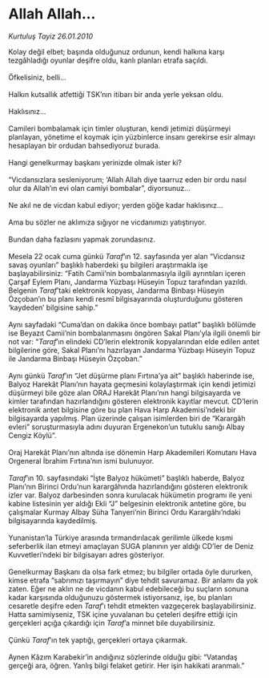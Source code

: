 # Allah Allah...

*Kurtuluş Tayiz 26.01.2010*

<div class="taraf_structure_2col_1zq">
<div class="margen_n">



 <p>Kolay değil elbet; başında olduğunuz ordunun, kendi halkına karşı tezgâhladığı oyunlar deşifre oldu, kanlı planları etrafa saçıldı. <br/><br/>Öfkelisiniz, belli... <br/><br/>Halkın kutsallık atfettiği TSK’nın itibarı bir anda yerle yeksan oldu. <br/><br/>Haklısınız... <br/><br/>Camileri bombalamak için timler oluşturan, kendi jetimizi düşürmeyi planlayan, yönetime el koymak için yüzbinlerce insanı gerekirse esir almayı hesaplayan bir ordudan bahsediyoruz burada. <br/><br/>Hangi genelkurmay başkanı yerinizde olmak ister ki? <br/><br/>“Vicdansızlara sesleniyorum; ‘Allah Allah diye taarruz eden bir ordu nasıl olur da Allah’ın evi olan camiyi bombalar”, diyorsunuz... <br/><br/>Ne akıl ne de vicdan kabul ediyor; yerden göğe kadar haklısınız... <br/><br/>Ama bu sözler ne aklımıza sığıyor ne vicdanımızı yatıştırıyor. <br/><br/>Bundan daha fazlasını yapmak zorundasınız. <br/><br/>Mesela 22 ocak cuma günkü <i>Taraf</i>’ın 12. sayfasında yer alan “Vicdansız savaş oyunları” başlıklı haberdeki şu bilgileri araştırmakla işe başlayabilirsiniz: “Fatih Camii’nin bombalanmasıyla ilgili ayrıntıları içeren Çarşaf Eylem Planı, Jandarma Yüzbaşı Hüseyin Topuz tarafından yazıldı. Belgenin <i>Taraf</i>’taki elektronik kopyası, Jandarma Binbaşı Hüseyin Özçoban’ın bu planı kendi resmî bilgisayarında oluşturduğunu gösteren ‘kaydeden’ bilgisine sahip.” <br/><br/>Aynı sayfadaki “Cuma’dan on dakika önce bombayı patlat” başlıklı bölümde ise Beyazıt Camii’nin bombalanmasını öngören Sakal Planı’yla ilgili önemli bir not var: “<i>Taraf</i>’ın elindeki CD’lerin elektronik kopyalarından elde edilen antet bilgilerine göre, Sakal Planı’nı hazırlayan Jandarma Yüzbaşı Hüseyin Topuz ile Jandarma Binbaşı Hüseyin Özçoban.” <br/><br/>Aynı günkü <i>Taraf</i>’ın “Jet düşürme planı Fırtına’ya ait” başlıklı haberinde ise, Balyoz Harekât Planı’nın hayata geçmesini kolaylaştırmak için kendi jetimizi düşürmeyi bile göze alan ORAJ Harekât Planı’nın hangi bilgisayarda ve kimler tarafından hazırlandığını gösteren elektronik kayıtlar mevcut. CD’lerin elektronik antet bilgisine göre bu plan Hava Harp Akademisi’ndeki bir bilgisayarda yapılmış. Plan üzerinde çalışan isimlerden biri de “Karargâh evleri” soruşturmasıyla adını duyuran Ergenekon’un tutuklu sanığı Albay Cengiz Köylü”. <br/><br/>Oraj Harekât Planı’nın altında ise dönemin Harp Akademileri Komutanı Hava Orgeneral İbrahim Fırtına’nın ismi bulunuyor. <i><br/><br/>Taraf</i>’ın 10. sayfasındaki “İşte Balyoz hükümeti” başlıklı haberde, Balyoz Planı’nın Birinci Ordu’nun karargâhında hazırlandığını gösteren elektronik izler var. Balyoz darbesinden sonra kurulacak hükümetin programı ile yeni kabine listesinin yer aldığı Ekli “J” belgesinin elektronik antetine göre, bu çalışmalar Kurmay Albay Süha Tanyeri’nin Birinci Ordu Karargâhı’ndaki bilgisayarında kaydedilmiş. <br/><br/>Yunanistan’la Türkiye arasında tırmandırılacak gerilimle ülkede kısmi seferberlik ilan etmeyi amaçlayan SUGA planının yer aldığı CD’ler de Deniz Kuvvetleri’ndeki bir bilgisayarı adres gösteriyor. <br/><br/>Genelkurmay Başkanı da olsa fark etmez; bu bilgiler ortada öyle dururken, kimse etrafa “sabrımızı taşırmayın” diye tehdit savuramaz. Bir anlamı da yok zaten. Eğer ne aklın ne de vicdanın kabul edebileceği bu suçların sonuna kadar karşısında olduğunuzu göstermek istiyorsanız, işe, bu planları cesaretle deşifre eden <i>Taraf</i>’ı tehdit etmekten vazgeçerek başlayabilirsiniz. Hatta samimiyseniz, TSK içine yuvalanan bu çeteleri deşifre ettiği için gerçekleri açığa çıkardığı için <i>Taraf</i>’a minnet bile duyabilirsiniz. <br/><br/>Çünkü <i>Taraf</i>’ın tek yaptığı, gerçekleri ortaya çıkarmak. <br/><br/>Aynen Kâzım Karabekir’in andığınız sözlerinde olduğu gibi: “Vatandaş gerçeği ara, öğren. Yanlış bilgi felaket getirir. Her işin hakikati aranmalı.”</p>
<br/>
<br/>
<br/>



<br/>


<div id="taraf_not">
</div>

</div>


</div>
